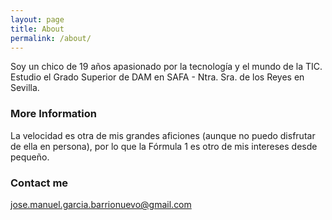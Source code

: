 ```yaml
---
layout: page
title: About
permalink: /about/
---
```


Soy un chico de 19 años apasionado por la tecnología y el mundo de la TIC. Estudio el Grado Superior de DAM en SAFA - Ntra. Sra. de los Reyes en Sevilla.

### More Information

La velocidad es otra de mis grandes aficiones (aunque no puedo disfrutar de ella en persona), por lo que la Fórmula 1 es otro de mis intereses desde pequeño.

### Contact me

[jose.manuel.garcia.barrionuevo@gmail.com](mailto:jose.manuel.garcia.barrionuevo@gmail.com)
